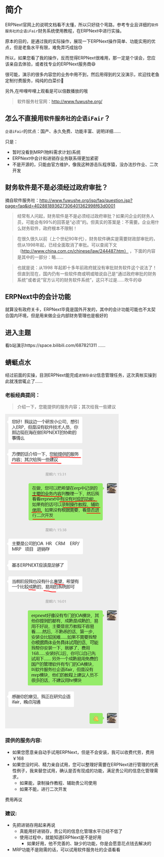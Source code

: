 # 简介
ERPNext官网上的说明文档看不太懂，所以只好绕个弯路，参考专业且详细的`软件服务社的企语iFair`财务系统使用教程，在ERPNext中进行实操。

原本的目的，是通过我的实际操作，展现一下ERPNext操作简单、功能实用的优点，但是老鱼水平有限，难免弄巧成拙😓

所以，如果您看了我的操作，反而觉得ERPNext很难用，那一定是个误会，您应该亲自去体验，或者找专业的ERPNext服务商😄

很可能，演示的很多内容您的业务中用不到，然后用得到的又没演示，欢迎找老鱼定制付费服务，纯纯的白菜价🥬

另外,在哔哩哔哩上观看是可以倍数播放的哦

>软件服务社官网：http://www.fuwushe.org/

## 怎么不直接用`软件服务社的企语iFair`？
`企语iFair`的优点：国产、永久免费、功能丰富、说明详细……

只是：
+ 暂时没看到MRP(物料需求计划)系统
+ ERPNext中会计和进销存业务联系得更加紧密
+ 不是开源的，只能由官方维护，像我这种游击队程序猿，没办法抄作业、二次开发

## 财务软件是不是必须经过政府审批？
摘自软件服务社：http://www.fuwushe.org/jsp/faq/question.jsp?page=faq&id=402881893627306401362998f63d0001
>经常有人问起，财务软件是不是必须经过政府审批？如果问企业的财务人员，可能会有99%的回答是“必须”的。但真实的答案是：不需要。企业用什么财务软件，政府根本不限制！

>在很久很久以前（上个世纪90年代），财务软件确实是需要财政部审批的，但从1998年起，已经全面取消了审批。可以查阅下文（http://www.china.com.cn/chinese/law/244487.htm） ，下面的内容是其中的一部分：略……

>也就是说：从1998 年起即十多年前政府就没有审批财务软件这个说法了！但直到现在，国内仍有一些软件商或明或暗说自己是“通过政府审批的财务系统”或者说“官方认可的财务软件系统”，这只不过是……吹牛的😄

## ERPNext中的会计功能
就算没有政府关卡，ERPNext毕竟是国外开发的，其中的会计功能可能也不太契合国内环境，但是用来做企业内部财务管理也是极好的

## 进入主题
看b站演示https://space.bilibili.com/687821311 ……

## 蜻蜓点水
经过前面的实操，目测ERPNext能完成`进销存会记`信息管理任务，这次真帐实操到此就浅尝辄止了……

### 老板经典提问：
> 介绍一下，您能提供的服务内容；其次给我一些建议

![alt text](img/01.开头-image.png)

### 提供的服务内容:
+ 如果您愿意亲自动手试用ERPNext，但是不会安装，我可以收费代劳，费用￥168
+ 如果您没时间、精力亲自试用，您可以整理好需要在ERPNext进行管理的代表性例子，我来替您试用，确认是否有现成的功能，满足贵公司的信息化管理需求，
  + 如果能，录制操作教程、辅助贵公司使用
  + 如果不能，进行二次开发

费用再议

### 建议:
+ 先把进销存用起来再说
  + 真能用好进销存，贵公司的信息化管理水平已经不低了
  + 使用过程中，就能知道ERPNext是不是好用
    + 如果好用，他不完善的、缺少的功能，你是会愿意花点钱去解决的
+ MRP功能不是刚需的话，可以试用软件服务社的企语看看